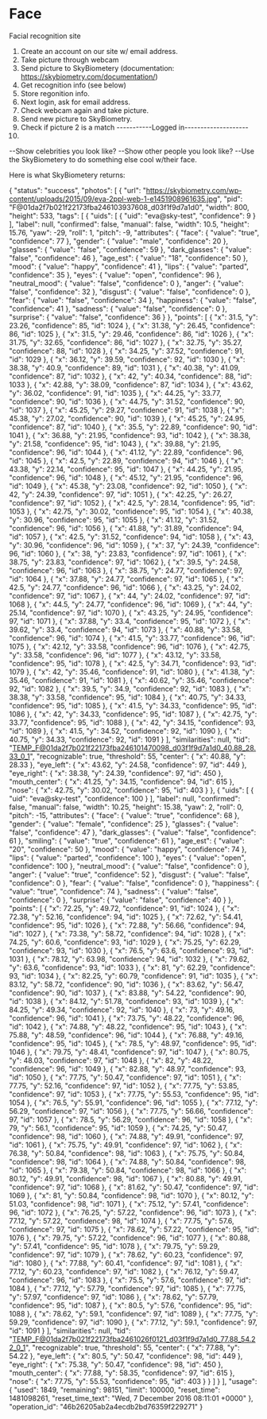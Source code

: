 # Face
Facial recognition site


1. Create an account on our site w/ email address.
2. Take picture through webcam
3. Send picture to SkyBiometery (documentation: https://skybiometry.com/documentation/)
4. Get recognition info (see below)
5. Store regonition info.
6. Next login, ask for email address.
7. Check webcam again and take picture.
8. Send new picture to SkyBiometry.
9. Check if picture 2 is a match
-----------Logged in--------------------
10. 
  --Show celebrities you look like?
  --Show other people you look like?
  --Use the  SkyBiometery to do something else cool w/their face.



Here is what SkyBiometery returns: 

{
  "status": "success",
  "photos": [
    {
      "url": "https://skybiometry.com/wp-content/uploads/2015/09/eva-2ppl-web-1-e1451908961635.jpg",
      "pid": "F@01da2f7b021f22173fba246103937608_d03f1f9d7a1d0",
      "width": 800,
      "height": 533,
      "tags": [
        {
          "uids": [
            {
              "uid": "eva@sky-test",
              "confidence": 9
            }
          ],
          "label": null,
          "confirmed": false,
          "manual": false,
          "width": 10.5,
          "height": 15.76,
          "yaw": -29,
          "roll": 1,
          "pitch": -9,
          "attributes": {
            "face": {
              "value": "true",
              "confidence": 77
            },
            "gender": {
              "value": "male",
              "confidence": 20
            },
            "glasses": {
              "value": "false",
              "confidence": 59
            },
            "dark_glasses": {
              "value": "false",
              "confidence": 46
            },
            "age_est": {
              "value": "18",
              "confidence": 50
            },
            "mood": {
              "value": "happy",
              "confidence": 41
            },
            "lips": {
              "value": "parted",
              "confidence": 35
            },
            "eyes": {
              "value": "open",
              "confidence": 96
            },
            "neutral_mood": {
              "value": "false",
              "confidence": 0
            },
            "anger": {
              "value": "false",
              "confidence": 32
            },
            "disgust": {
              "value": "false",
              "confidence": 0
            },
            "fear": {
              "value": "false",
              "confidence": 34
            },
            "happiness": {
              "value": "false",
              "confidence": 41
            },
            "sadness": {
              "value": "false",
              "confidence": 0
            },
            "surprise": {
              "value": "false",
              "confidence": 36
            }
          },
          "points": [
            {
              "x": 31.5,
              "y": 23.26,
              "confidence": 85,
              "id": 1024
            },
            {
              "x": 31.38,
              "y": 26.45,
              "confidence": 86,
              "id": 1025
            },
            {
              "x": 31.5,
              "y": 29.46,
              "confidence": 86,
              "id": 1026
            },
            {
              "x": 31.75,
              "y": 32.65,
              "confidence": 86,
              "id": 1027
            },
            {
              "x": 32.75,
              "y": 35.27,
              "confidence": 88,
              "id": 1028
            },
            {
              "x": 34.25,
              "y": 37.52,
              "confidence": 91,
              "id": 1029
            },
            {
              "x": 36.12,
              "y": 39.59,
              "confidence": 92,
              "id": 1030
            },
            {
              "x": 38.38,
              "y": 40.9,
              "confidence": 89,
              "id": 1031
            },
            {
              "x": 40.38,
              "y": 41.09,
              "confidence": 87,
              "id": 1032
            },
            {
              "x": 42,
              "y": 40.34,
              "confidence": 88,
              "id": 1033
            },
            {
              "x": 42.88,
              "y": 38.09,
              "confidence": 87,
              "id": 1034
            },
            {
              "x": 43.62,
              "y": 36.02,
              "confidence": 91,
              "id": 1035
            },
            {
              "x": 44.25,
              "y": 33.77,
              "confidence": 90,
              "id": 1036
            },
            {
              "x": 44.75,
              "y": 31.52,
              "confidence": 90,
              "id": 1037
            },
            {
              "x": 45.25,
              "y": 29.27,
              "confidence": 91,
              "id": 1038
            },
            {
              "x": 45.38,
              "y": 27.02,
              "confidence": 90,
              "id": 1039
            },
            {
              "x": 45.25,
              "y": 24.95,
              "confidence": 87,
              "id": 1040
            },
            {
              "x": 35.5,
              "y": 22.89,
              "confidence": 90,
              "id": 1041
            },
            {
              "x": 36.88,
              "y": 21.95,
              "confidence": 93,
              "id": 1042
            },
            {
              "x": 38.38,
              "y": 21.58,
              "confidence": 95,
              "id": 1043
            },
            {
              "x": 39.88,
              "y": 21.95,
              "confidence": 96,
              "id": 1044
            },
            {
              "x": 41.12,
              "y": 22.89,
              "confidence": 96,
              "id": 1045
            },
            {
              "x": 42.5,
              "y": 22.89,
              "confidence": 94,
              "id": 1046
            },
            {
              "x": 43.38,
              "y": 22.14,
              "confidence": 95,
              "id": 1047
            },
            {
              "x": 44.25,
              "y": 21.95,
              "confidence": 96,
              "id": 1048
            },
            {
              "x": 45.12,
              "y": 21.95,
              "confidence": 96,
              "id": 1049
            },
            {
              "x": 45.38,
              "y": 23.08,
              "confidence": 92,
              "id": 1050
            },
            {
              "x": 42,
              "y": 24.39,
              "confidence": 97,
              "id": 1051
            },
            {
              "x": 42.25,
              "y": 26.27,
              "confidence": 97,
              "id": 1052
            },
            {
              "x": 42.5,
              "y": 28.14,
              "confidence": 95,
              "id": 1053
            },
            {
              "x": 42.75,
              "y": 30.02,
              "confidence": 95,
              "id": 1054
            },
            {
              "x": 40.38,
              "y": 30.96,
              "confidence": 95,
              "id": 1055
            },
            {
              "x": 41.12,
              "y": 31.52,
              "confidence": 96,
              "id": 1056
            },
            {
              "x": 41.88,
              "y": 31.89,
              "confidence": 94,
              "id": 1057
            },
            {
              "x": 42.5,
              "y": 31.52,
              "confidence": 94,
              "id": 1058
            },
            {
              "x": 43,
              "y": 30.96,
              "confidence": 96,
              "id": 1059
            },
            {
              "x": 37,
              "y": 24.39,
              "confidence": 96,
              "id": 1060
            },
            {
              "x": 38,
              "y": 23.83,
              "confidence": 97,
              "id": 1061
            },
            {
              "x": 38.75,
              "y": 23.83,
              "confidence": 97,
              "id": 1062
            },
            {
              "x": 39.5,
              "y": 24.58,
              "confidence": 96,
              "id": 1063
            },
            {
              "x": 38.75,
              "y": 24.77,
              "confidence": 97,
              "id": 1064
            },
            {
              "x": 37.88,
              "y": 24.77,
              "confidence": 97,
              "id": 1065
            },
            {
              "x": 42.5,
              "y": 24.77,
              "confidence": 96,
              "id": 1066
            },
            {
              "x": 43.25,
              "y": 24.02,
              "confidence": 97,
              "id": 1067
            },
            {
              "x": 44,
              "y": 24.02,
              "confidence": 97,
              "id": 1068
            },
            {
              "x": 44.5,
              "y": 24.77,
              "confidence": 96,
              "id": 1069
            },
            {
              "x": 44,
              "y": 25.14,
              "confidence": 97,
              "id": 1070
            },
            {
              "x": 43.25,
              "y": 24.95,
              "confidence": 97,
              "id": 1071
            },
            {
              "x": 37.88,
              "y": 33.4,
              "confidence": 95,
              "id": 1072
            },
            {
              "x": 39.62,
              "y": 33.4,
              "confidence": 94,
              "id": 1073
            },
            {
              "x": 40.88,
              "y": 33.58,
              "confidence": 96,
              "id": 1074
            },
            {
              "x": 41.5,
              "y": 33.77,
              "confidence": 96,
              "id": 1075
            },
            {
              "x": 42.12,
              "y": 33.58,
              "confidence": 96,
              "id": 1076
            },
            {
              "x": 42.75,
              "y": 33.58,
              "confidence": 96,
              "id": 1077
            },
            {
              "x": 43.12,
              "y": 33.58,
              "confidence": 95,
              "id": 1078
            },
            {
              "x": 42.5,
              "y": 34.71,
              "confidence": 93,
              "id": 1079
            },
            {
              "x": 42,
              "y": 35.46,
              "confidence": 91,
              "id": 1080
            },
            {
              "x": 41.38,
              "y": 35.46,
              "confidence": 91,
              "id": 1081
            },
            {
              "x": 40.62,
              "y": 35.46,
              "confidence": 92,
              "id": 1082
            },
            {
              "x": 39.5,
              "y": 34.9,
              "confidence": 92,
              "id": 1083
            },
            {
              "x": 38.38,
              "y": 33.58,
              "confidence": 95,
              "id": 1084
            },
            {
              "x": 40.75,
              "y": 34.33,
              "confidence": 95,
              "id": 1085
            },
            {
              "x": 41.5,
              "y": 34.33,
              "confidence": 95,
              "id": 1086
            },
            {
              "x": 42,
              "y": 34.33,
              "confidence": 95,
              "id": 1087
            },
            {
              "x": 42.75,
              "y": 33.77,
              "confidence": 95,
              "id": 1088
            },
            {
              "x": 42,
              "y": 34.15,
              "confidence": 93,
              "id": 1089
            },
            {
              "x": 41.5,
              "y": 34.52,
              "confidence": 92,
              "id": 1090
            },
            {
              "x": 40.75,
              "y": 34.33,
              "confidence": 92,
              "id": 1091
            }
          ],
          "similarities": null,
          "tid": "TEMP_F@01da2f7b021f22173fba246101470098_d03f1f9d7a1d0_40.88_28.33_0_1",
          "recognizable": true,
          "threshold": 55,
          "center": {
            "x": 40.88,
            "y": 28.33
          },
          "eye_left": {
            "x": 43.62,
            "y": 24.58,
            "confidence": 97,
            "id": 449
          },
          "eye_right": {
            "x": 38.38,
            "y": 24.39,
            "confidence": 97,
            "id": 450
          },
          "mouth_center": {
            "x": 41.25,
            "y": 34.15,
            "confidence": 94,
            "id": 615
          },
          "nose": {
            "x": 42.75,
            "y": 30.02,
            "confidence": 95,
            "id": 403
          }
        },
        {
          "uids": [
            {
              "uid": "eva@sky-test",
              "confidence": 100
            }
          ],
          "label": null,
          "confirmed": false,
          "manual": false,
          "width": 10.25,
          "height": 15.38,
          "yaw": 2,
          "roll": 0,
          "pitch": -15,
          "attributes": {
            "face": {
              "value": "true",
              "confidence": 68
            },
            "gender": {
              "value": "female",
              "confidence": 25
            },
            "glasses": {
              "value": "false",
              "confidence": 47
            },
            "dark_glasses": {
              "value": "false",
              "confidence": 61
            },
            "smiling": {
              "value": "true",
              "confidence": 61
            },
            "age_est": {
              "value": "20",
              "confidence": 50
            },
            "mood": {
              "value": "happy",
              "confidence": 74
            },
            "lips": {
              "value": "parted",
              "confidence": 100
            },
            "eyes": {
              "value": "open",
              "confidence": 100
            },
            "neutral_mood": {
              "value": "false",
              "confidence": 0
            },
            "anger": {
              "value": "true",
              "confidence": 52
            },
            "disgust": {
              "value": "false",
              "confidence": 0
            },
            "fear": {
              "value": "false",
              "confidence": 0
            },
            "happiness": {
              "value": "true",
              "confidence": 74
            },
            "sadness": {
              "value": "false",
              "confidence": 0
            },
            "surprise": {
              "value": "false",
              "confidence": 40
            }
          },
          "points": [
            {
              "x": 72.25,
              "y": 49.72,
              "confidence": 91,
              "id": 1024
            },
            {
              "x": 72.38,
              "y": 52.16,
              "confidence": 94,
              "id": 1025
            },
            {
              "x": 72.62,
              "y": 54.41,
              "confidence": 95,
              "id": 1026
            },
            {
              "x": 72.88,
              "y": 56.66,
              "confidence": 94,
              "id": 1027
            },
            {
              "x": 73.38,
              "y": 58.72,
              "confidence": 94,
              "id": 1028
            },
            {
              "x": 74.25,
              "y": 60.6,
              "confidence": 93,
              "id": 1029
            },
            {
              "x": 75.25,
              "y": 62.29,
              "confidence": 93,
              "id": 1030
            },
            {
              "x": 76.5,
              "y": 63.6,
              "confidence": 93,
              "id": 1031
            },
            {
              "x": 78.12,
              "y": 63.98,
              "confidence": 94,
              "id": 1032
            },
            {
              "x": 79.62,
              "y": 63.6,
              "confidence": 93,
              "id": 1033
            },
            {
              "x": 81,
              "y": 62.29,
              "confidence": 93,
              "id": 1034
            },
            {
              "x": 82.25,
              "y": 60.79,
              "confidence": 91,
              "id": 1035
            },
            {
              "x": 83.12,
              "y": 58.72,
              "confidence": 90,
              "id": 1036
            },
            {
              "x": 83.62,
              "y": 56.47,
              "confidence": 90,
              "id": 1037
            },
            {
              "x": 83.88,
              "y": 54.22,
              "confidence": 90,
              "id": 1038
            },
            {
              "x": 84.12,
              "y": 51.78,
              "confidence": 93,
              "id": 1039
            },
            {
              "x": 84.25,
              "y": 49.34,
              "confidence": 92,
              "id": 1040
            },
            {
              "x": 73,
              "y": 49.16,
              "confidence": 96,
              "id": 1041
            },
            {
              "x": 73.75,
              "y": 48.22,
              "confidence": 96,
              "id": 1042
            },
            {
              "x": 74.88,
              "y": 48.22,
              "confidence": 95,
              "id": 1043
            },
            {
              "x": 75.88,
              "y": 48.59,
              "confidence": 96,
              "id": 1044
            },
            {
              "x": 76.88,
              "y": 49.16,
              "confidence": 95,
              "id": 1045
            },
            {
              "x": 78.5,
              "y": 48.97,
              "confidence": 95,
              "id": 1046
            },
            {
              "x": 79.75,
              "y": 48.41,
              "confidence": 97,
              "id": 1047
            },
            {
              "x": 80.75,
              "y": 48.03,
              "confidence": 97,
              "id": 1048
            },
            {
              "x": 82,
              "y": 48.22,
              "confidence": 96,
              "id": 1049
            },
            {
              "x": 82.88,
              "y": 48.97,
              "confidence": 93,
              "id": 1050
            },
            {
              "x": 77.75,
              "y": 50.47,
              "confidence": 97,
              "id": 1051
            },
            {
              "x": 77.75,
              "y": 52.16,
              "confidence": 97,
              "id": 1052
            },
            {
              "x": 77.75,
              "y": 53.85,
              "confidence": 97,
              "id": 1053
            },
            {
              "x": 77.75,
              "y": 55.53,
              "confidence": 95,
              "id": 1054
            },
            {
              "x": 76.5,
              "y": 55.91,
              "confidence": 96,
              "id": 1055
            },
            {
              "x": 77.12,
              "y": 56.29,
              "confidence": 97,
              "id": 1056
            },
            {
              "x": 77.75,
              "y": 56.66,
              "confidence": 97,
              "id": 1057
            },
            {
              "x": 78.5,
              "y": 56.29,
              "confidence": 96,
              "id": 1058
            },
            {
              "x": 79,
              "y": 56.1,
              "confidence": 95,
              "id": 1059
            },
            {
              "x": 74.25,
              "y": 50.47,
              "confidence": 98,
              "id": 1060
            },
            {
              "x": 74.88,
              "y": 49.91,
              "confidence": 97,
              "id": 1061
            },
            {
              "x": 75.75,
              "y": 49.91,
              "confidence": 97,
              "id": 1062
            },
            {
              "x": 76.38,
              "y": 50.84,
              "confidence": 98,
              "id": 1063
            },
            {
              "x": 75.75,
              "y": 50.84,
              "confidence": 98,
              "id": 1064
            },
            {
              "x": 74.88,
              "y": 50.84,
              "confidence": 98,
              "id": 1065
            },
            {
              "x": 79.38,
              "y": 50.84,
              "confidence": 98,
              "id": 1066
            },
            {
              "x": 80.12,
              "y": 49.91,
              "confidence": 98,
              "id": 1067
            },
            {
              "x": 80.88,
              "y": 49.91,
              "confidence": 97,
              "id": 1068
            },
            {
              "x": 81.62,
              "y": 50.47,
              "confidence": 97,
              "id": 1069
            },
            {
              "x": 81,
              "y": 50.84,
              "confidence": 98,
              "id": 1070
            },
            {
              "x": 80.12,
              "y": 51.03,
              "confidence": 98,
              "id": 1071
            },
            {
              "x": 75.12,
              "y": 57.41,
              "confidence": 96,
              "id": 1072
            },
            {
              "x": 76.25,
              "y": 57.22,
              "confidence": 96,
              "id": 1073
            },
            {
              "x": 77.12,
              "y": 57.22,
              "confidence": 98,
              "id": 1074
            },
            {
              "x": 77.75,
              "y": 57.6,
              "confidence": 97,
              "id": 1075
            },
            {
              "x": 78.62,
              "y": 57.22,
              "confidence": 95,
              "id": 1076
            },
            {
              "x": 79.75,
              "y": 57.22,
              "confidence": 96,
              "id": 1077
            },
            {
              "x": 80.88,
              "y": 57.41,
              "confidence": 95,
              "id": 1078
            },
            {
              "x": 79.75,
              "y": 59.29,
              "confidence": 97,
              "id": 1079
            },
            {
              "x": 78.62,
              "y": 60.23,
              "confidence": 97,
              "id": 1080
            },
            {
              "x": 77.88,
              "y": 60.41,
              "confidence": 97,
              "id": 1081
            },
            {
              "x": 77.12,
              "y": 60.23,
              "confidence": 97,
              "id": 1082
            },
            {
              "x": 76.12,
              "y": 59.47,
              "confidence": 96,
              "id": 1083
            },
            {
              "x": 75.5,
              "y": 57.6,
              "confidence": 97,
              "id": 1084
            },
            {
              "x": 77.12,
              "y": 57.79,
              "confidence": 97,
              "id": 1085
            },
            {
              "x": 77.75,
              "y": 57.97,
              "confidence": 97,
              "id": 1086
            },
            {
              "x": 78.62,
              "y": 57.79,
              "confidence": 95,
              "id": 1087
            },
            {
              "x": 80.5,
              "y": 57.6,
              "confidence": 95,
              "id": 1088
            },
            {
              "x": 78.62,
              "y": 59.1,
              "confidence": 97,
              "id": 1089
            },
            {
              "x": 77.75,
              "y": 59.29,
              "confidence": 97,
              "id": 1090
            },
            {
              "x": 77.12,
              "y": 59.1,
              "confidence": 97,
              "id": 1091
            }
          ],
          "similarities": null,
          "tid": "TEMP_F@01da2f7b021f22173fba2461026f0121_d03f1f9d7a1d0_77.88_54.22_0_1",
          "recognizable": true,
          "threshold": 55,
          "center": {
            "x": 77.88,
            "y": 54.22
          },
          "eye_left": {
            "x": 80.5,
            "y": 50.47,
            "confidence": 98,
            "id": 449
          },
          "eye_right": {
            "x": 75.38,
            "y": 50.47,
            "confidence": 98,
            "id": 450
          },
          "mouth_center": {
            "x": 77.88,
            "y": 58.35,
            "confidence": 97,
            "id": 615
          },
          "nose": {
            "x": 77.75,
            "y": 55.53,
            "confidence": 95,
            "id": 403
          }
        }
      ]
    }
  ],
  "usage": {
    "used": 1849,
    "remaining": 98151,
    "limit": 100000,
    "reset_time": 1481098261,
    "reset_time_text": "Wed, 7 December 2016 08:11:01 +0000"
  },
  "operation_id": "46b26205ab2a4ecdb2bd76359f229271"
}